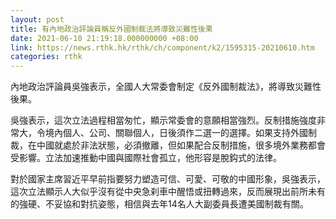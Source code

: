 ```yaml
---
layout: post
title: 有內地政治評論員稱反外國制裁法將導致災難性後果
date: 2021-06-10 21:19:18.000000000 +08:00
link: https://news.rthk.hk/rthk/ch/component/k2/1595315-20210610.htm
categories: rthk
---
```


內地政治評論員吳強表示，全國人大常委會制定《反外國制裁法》，將導致災難性後果。

吳強表示，這次立法過程相當匆忙，顯示常委會的意願相當強烈。反制措施強度非常大，令境內個人、公司、關聯個人，日後須作二選一的選擇。如果支持外國制裁，在中國就處於非法狀態，必須撤離，但如果配合反制措施，很多境外業務都會受影響。立法加速推動中國與國際社會孤立，他形容是脫鈎式的法律。

對於國家主席習近平早前指要努力塑造可信、可愛、可敬的中國形象，吳強表示，這次立法顯示人大似乎沒有從中央急刹車中醒悟或扭轉過來，反而展現出前所未有的強硬、不妥協和對抗姿態，相信與去年14名人大副委員長遭美國制裁有關。
